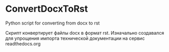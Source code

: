 # ConvertDocxToRst
Python script for converting from docx to rst

Скрипт конвертирует файлы docx в формат rst. 
Изначально создавался для упрощения импорта технической документации на сервис readthedocs.org
